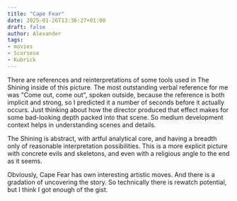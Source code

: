 ```yaml
---
title: "Cape Fear"
date: 2025-01-26T13:36:27+01:00
draft: false
author: Alexander
tags:
- movies
- Scorsese
- Kubrick
---
```


There are references and reinterpretations of some tools used in The Shining inside of this picture.
The most outstanding verbal reference for me was "Come out, come out", spoken outside, because the reference is both implicit and strong, so I predicted it a number of seconds before it actually occurs.
Just thinking about how the director produced that effect makes for some bad-looking depth packed into that scene.
So medium development context helps in understanding scenes and details.

The Shining is abstract, with artful analytical core, and having a breadth only of reasonable interpretation possibilities.
This is a more explicit picture with concrete evils and skeletons, and even with a religious angle to the end as it seems.

Obviously, Cape Fear has own interesting artistic moves.
And there is a gradation of uncovering the story.
So technically there is rewatch potential, but I think I got enough of the gist.
